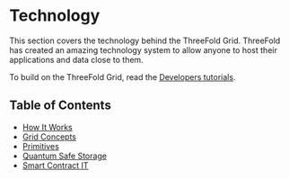 <h1>Technology</h1>

This section covers the technology behind the ThreeFold Grid. ThreeFold has created an amazing technology system to allow anyone to host their applications and data close to them.

To build on the ThreeFold Grid, read the [Developers tutorials](../../documentation/developers/developers.md).

<h2>Table of Contents</h2>

- [How It Works](./grid3_howitworks.md)
- [Grid Concepts](./concepts/concepts_readme.md)
- [Primitives](./primitives/primitives_toc.md)
- [Quantum Safe Storage](./qsss/qsss_home.md)
- [Smart Contract IT](./smartcontract_it/smartcontract_toc.md)



